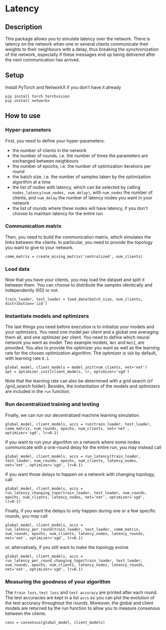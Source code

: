 # Latency

## Description

This package allows you to simulate latency over the network. There is latency on the network when one or several clients communicate their weights to their neighbours with a delay, thus breaking the synchronization of the network, especially if these messages end up being delivered after the next communication has arrived.

## Setup

Install PyTorch and NetworkX if you don't have it already

```
pip install torch torchvision
pip install networkx
```

## How to use

### Hyper-parameters

First, you need to define your hyper-parameters:
  - the number of clients in the network
  - the number of rounds, i.e. the number of times the parameters are exchanged between neighbours
  - the number of epochs, i.e. the number of optimization iterations per round
  - the batch size, i.e. the number of samples taken by the optimization algorithm at a time
  - the list of nodes with latency, which can be selected by calling `nodes_latency(num_nodes, num_delay)`, with `num_nodes` the number of clients, and `num_delay` the number of latency nodes you want in your network
  - the list of rounds where these nodes will have latency, if you don't choose to maintain latency for the entire run

### Communication matrix

Then, you need to build the communication matrix, which simulates the links between the clients. In particular, you need to provide the topology you want to give to your network.

```
comm_matrix = create_mixing_matrix('centralized', num_clients)
```

### Load data

Now that you have your clients, you may load the dataset and split it between them. You can choose to distribute the samples identically and independently (IID) or not.

```
train_loader, test_loader = load_data(batch_size, num_clients, distribution='iid')
```

### Instantiate models and optimizers

The last things you need before execution is to initialize your models and your optimizers. You need one model per client and a global one averaging them all, and one optimizer per client.
You need to define which neural network you want as model. Two example models, `Net` and `Net2`, are provided.
You also to provide the optimizer you want as well as the learning rate for the chosen optimization algorithm. The optimizer is `SGD` by default, with learning rate `0.1`.

```
global_model, client_models = model_init(num_clients, net='net')
opt = optimizer_init(client_models, lr, optimizer='sgd')
```

Note that the learning rate can also be determined with a grid search (cf /grid_search folder).
Besides, the instantiation of the models and optimizers are included in the `run` function.

### Run decentralized training and testing

Finally, we can run our decentralized machine learning simulation.

```
global_model, client_models, accs = run(train_loader, test_loader, comm_matrix, num_rounds, epochs, num_clients, net='net', optimizer='sgd', lr=0.1)
```

If you want to run your algorithm on a network where some nodes communicate with a one-round delay for the entire run, you may instead call

```
global_model, client_models, accs = run_latency(train_loader, test_loader, num_rounds, epochs, num_clients, latency_nodes, net='net', optimizer='sgd', lr=0.1)
```

If you want those delays to happen on a network with changing topology, call

```
global_model, client_models, accs = run_latency_changing_topo(train_loader, test_loader, num_rounds, epochs, num_clients, latency_nodes, net='net', optimizer='sgd', lr=0.1)
```

Finally, if you want the delays to only happen during one or a few specific rounds, you may call

```
global_model, client_models, accs = run_latency_per_round(train_loader, test_loader, comm_matrix, num_rounds, epochs, num_clients, latency_nodes, latency_rounds, net='net', optimizer='sgd', lr=0.1)
```

or, alternatively, if you still want to make the topology evolve

```
global_model, client_models, accs = run_latency_per_round_changing_topo(train_loader, test_loader, num_rounds, epochs, num_clients, latency_nodes, latency_rounds, net='net', optimizer='sgd', lr=0.1)
```

### Measuring the goodness of your algorithm

The `train loss`, `test loss` and `test accuracy` are printed after each round. The test accuracies are kept in a list `accs` so you can plot the evolution of the test accuracy throughout the rounds.
Moreover, the global and client models are returned by the run function to allow you to measure consensus between the clients.

```
cons = consensus(global_model, client_models)
```
